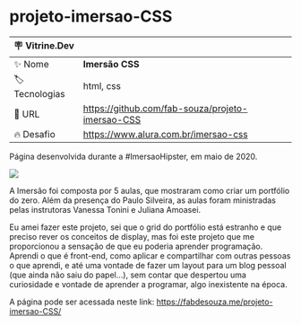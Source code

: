 # projeto-imersao-CSS

| :placard: Vitrine.Dev |     |
| -------------  | --- |
| :sparkles: Nome        | **Imersão CSS**
| :label: Tecnologias | html, css
| :rocket: URL         | https://github.com/fab-souza/projeto-imersao-CSS
| :fire: Desafio     | https://www.alura.com.br/imersao-css

Página desenvolvida durante a #ImersaoHipster, em maio de 2020.

![](https://user-images.githubusercontent.com/67301805/190532087-278a3f06-eb2d-4a73-9d76-e3f4e76759ff.jpg#vitinedev)

A Imersão foi composta por 5 aulas, que mostraram como criar um portfólio do zero.
Além da presença do Paulo Silveira, as aulas foram ministradas pelas instrutoras Vanessa Tonini e Juliana Amoasei.

Eu amei fazer este projeto, sei que o grid do portfólio está estranho e que preciso rever os conceitos de display, mas foi este projeto que me proporcionou a sensação de que eu poderia aprender programação. Aprendi o que é front-end, como aplicar e compartilhar com outras pessoas o que aprendi, e até uma vontade de fazer um layout para um blog pessoal (que ainda não saiu do papel...), sem contar que despertou uma curiosidade e vontade de aprender a programar, algo inexistente na época. 

A página pode ser acessada neste link: https://fabdesouza.me/projeto-imersao-CSS/
